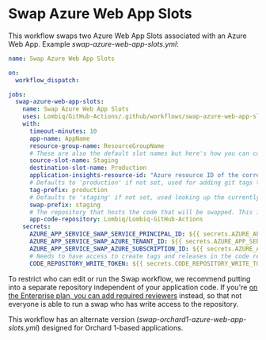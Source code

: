 # Swap Azure Web App Slots

This workflow swaps two Azure Web App Slots associated with an Azure Web App. Example _swap-azure-web-app-slots.yml_:

```yaml
name: Swap Azure Web App Slots

on:
  workflow_dispatch:

jobs:
  swap-azure-web-app-slots:
    name: Swap Azure Web App Slots
    uses: Lombiq/GitHub-Actions/.github/workflows/swap-azure-web-app-slots.yml@renovate/actions-setup-dotnet-4.x
    with:
      timeout-minutes: 10
      app-name: AppName
      resource-group-name: ResourceGroupName
      # These are also the default slot names but here's how you can configure them.
      source-slot-name: Staging
      destination-slot-name: Production
      application-insights-resource-id: "Azure resource ID of the corresponding AI resource"
      # Defaults to 'production' if not set, used for adding git tags to the deployed commit.
      tag-prefix: production
      # Defaults to 'staging' if not set, used looking up the currently deployed commit by tag.
      swap-prefix: staging
      # The repository that hosts the code that will be swapped. This is necessary for adding tags and releases.
      app-code-repository: Lombiq/Lombiq-GitHub-Actions
    secrets:
      AZURE_APP_SERVICE_SWAP_SERVICE_PRINCIPAL_ID: ${{ secrets.AZURE_APP_SERVICE_SWAP_SERVICE_PRINCIPAL_ID }}
      AZURE_APP_SERVICE_SWAP_AZURE_TENANT_ID: ${{ secrets.AZURE_APP_SERVICE_SWAP_AZURE_TENANT_ID }}
      AZURE_APP_SERVICE_SWAP_AZURE_SUBSCRIPTION_ID: ${{ secrets.AZURE_APP_SERVICE_SWAP_AZURE_SUBSCRIPTION_ID }}
      # Needs to have access to create tags and releases in the code repository.
      CODE_REPOSITORY_WRITE_TOKEN: ${{ secrets.CODE_REPOSITORY_WRITE_TOKEN }}
```

To restrict who can edit or run the Swap workflow, we recommend putting into a separate repository independent of your application code. If you're [on the Enterprise plan, you can add required reviewers](https://github.com/orgs/community/discussions/26262) instead, so that not everyone is able to run a swap who has write access to the repository.

This workflow has an alternate version (_swap-orchard1-azure-web-app-slots.yml_) designed for Orchard 1-based applications.
